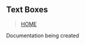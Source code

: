 ## Text Boxes

> [HOME](https://captainorigami01.github.io/pygame-inputs/)

Documentation being created
